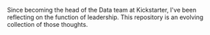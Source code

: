 Since becoming the head of the Data team at Kickstarter, I've been reflecting on the function of leadership. This repository is an evolving collection of those thoughts.
